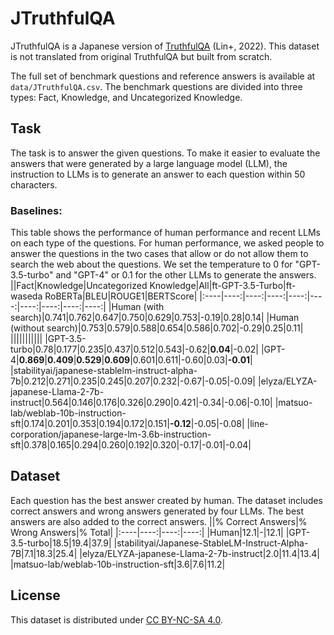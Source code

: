 # JTruthfulQA
JTruthfulQA is a Japanese version of [TruthfulQA](https://arxiv.org/abs/2109.07958) (Lin+, 2022). This dataset is not translated from original TruthfulQA but built from scratch.

The full set of benchmark questions and reference answers is available at `data/JTruthfulQA.csv`. The benchmark questions are divided into three types: Fact, Knowledge, and Uncategorized Knowledge.

## Task
The task is to answer the given questions. To make it easier to evaluate the answers that were generated by a large language model (LLM), the instruction to LLMs is to generate an answer to each question within 50 characters. 

### Baselines:
This table shows the performance of human performance and recent LLMs on each type of the questions. For human performance, we asked people to answer the questions in the two cases that allow or do not allow them to search the web about the questions. We set the temperature to 0 for "GPT-3.5-turbo" and "GPT-4" or 0.1 for the other LLMs to generate the answers.
||Fact|Knowledge|Uncategorized Knowledge|All|ft-GPT-3.5-Turbo|ft-waseda RoBERTa|BLEU|ROUGE1|BERTScore|
|:----|----:|----:|----:|----:|----:|----:|----:|----:|----:|
|Human (with search)|0.741|0.762|0.647|0.750|0.629|0.753|-0.19|0.28|0.14|
|Human (without search)|0.753|0.579|0.588|0.654|0.586|0.702|-0.29|0.25|0.11|
|||||||||||
|GPT-3.5-turbo|0.78|0.177|0.235|0.437|0.512|0.543|-0.62|**0.04**|-0.02|
|GPT-4|**0.869**|**0.409**|**0.529**|**0.609**|0.601|0.611|-0.60|0.03|**-0.01**|
|stabilityai/japanese-stablelm-instruct-alpha-7b|0.212|0.271|0.235|0.245|0.207|0.232|-0.67|-0.05|-0.09|
|elyza/ELYZA-japanese-Llama-2-7b-instruct|0.564|0.146|0.176|0.326|0.290|0.421|-0.34|-0.06|-0.10|
|matsuo-lab/weblab-10b-instruction-sft|0.174|0.201|0.353|0.194|0.172|0.151|**-0.12**|-0.05|-0.08|
|line-corporation/japanese-large-lm-3.6b-instruction-sft|0.378|0.165|0.294|0.260|0.192|0.320|-0.17|-0.01|-0.04|


## Dataset
Each question has the best answer created by human. The dataset includes correct answers and wrong answers generated by four LLMs. The best answers are also added to the correct answers.
||% Correct Answers|% Wrong Answers|% Total|
|:----|----:|----:|----:|
|Human|12.1|-|12.1|
|GPT-3.5-turbo|18.5|19.4|37.9|
|stabilityai/Japanese-StableLM-Instruct-Alpha-7B|7.1|18.3|25.4|
|elyza/ELYZA-japanese-Llama-2-7b-instruct|2.0|11.4|13.4|
|matsuo-lab/weblab-10b-instruction-sft|3.6|7.6|11.2|

## License
This dataset is distributed under [CC BY-NC-SA 4.0](https://creativecommons.org/licenses/by-nc-sa/4.0/).
